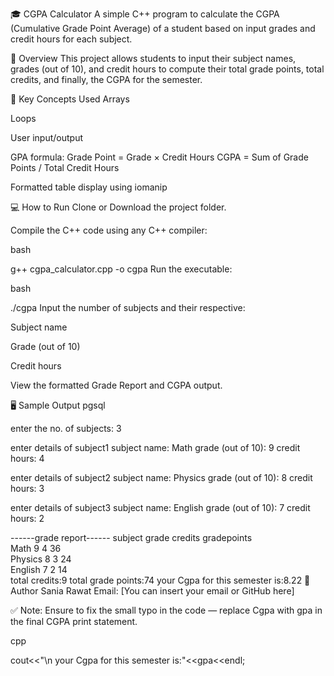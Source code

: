 🎓 CGPA Calculator
A simple C++ program to calculate the CGPA (Cumulative Grade Point Average) of a student based on input grades and credit hours for each subject.

📌 Overview
This project allows students to input their subject names, grades (out of 10), and credit hours to compute their total grade points, total credits, and finally, the CGPA for the semester.

🧠 Key Concepts Used
Arrays

Loops

User input/output

GPA formula:
Grade Point = Grade × Credit Hours
CGPA = Sum of Grade Points / Total Credit Hours

Formatted table display using iomanip

💻 How to Run
Clone or Download the project folder.

Compile the C++ code using any C++ compiler:

bash

g++ cgpa_calculator.cpp -o cgpa
Run the executable:

bash

./cgpa
Input the number of subjects and their respective:

Subject name

Grade (out of 10)

Credit hours

View the formatted Grade Report and CGPA output.

🖥️ Sample Output
pgsql

enter the no. of subjects: 3

 enter details of subject1
subject name: Math
grade (out of 10): 9
credit hours: 4

 enter details of subject2
subject name: Physics
grade (out of 10): 8
credit hours: 3

 enter details of subject3
subject name: English
grade (out of 10): 7
credit hours: 2

 ------grade report------
subject         grade      credits    gradepoints     
Math            9          4          36              
Physics         8          3          24              
English         7          2          14              
total credits:9
total grade points:74
your Cgpa for this semester is:8.22
📝 Author
Sania Rawat
Email: [You can insert your email or GitHub here]

✅ Note: Ensure to fix the small typo in the code — replace Cgpa with gpa in the final CGPA print statement.

cpp

cout<<"\n your Cgpa for this semester is:"<<gpa<<endl;
